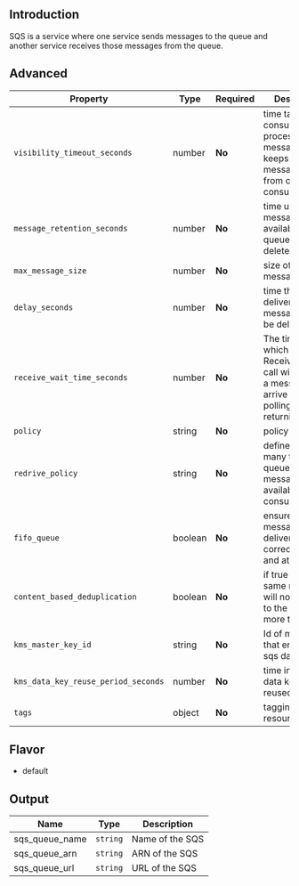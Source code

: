 ## Introduction
SQS is a service where one service sends messages to the queue and another service receives those messages from the queue.

## Advanced

| Property                            | Type    | Required | Description                                                                                                |
|-------------------------------------|---------|----------|------------------------------------------------------------------------------------------------------------|
| `visibility_timeout_seconds`        | number  | **No**   | time taken by a consumer to process the message and keeps the message hidden from other consumers          |
| `message_retention_seconds`         | number  | **No**   | time until which message will be available in the queue if not deleted                                     |
| `max_message_size`                  | number  | **No**   | size of the message                                                                                        |
| `delay_seconds`                     | number  | **No**   | time that delivery of messages will be delayed                                                             |
| `receive_wait_time_seconds`         | number  | **No**   | The time for which a ReceiveMessage call will wait for a message to arrive (long polling) before returning |
| `policy`                            | string  | **No**   | policy for sqs                                                                                             |
| `redrive_policy`                    | string  | **No**   | defines how many times queue will make messages available for the consumers                                |
| `fifo_queue`                        | boolean | **No**   | ensures messages are delivered in correct order and at right time                                          |
| `content_based_deduplication`       | boolean | **No**   | if true ensures same messages will not be sent to the queue more than once                                 |
| `kms_master_key_id`                 | string  | **No**   | Id of master key that encrypts the sqs data                                                                |
| `kms_data_key_reuse_period_seconds` | number  | **No**   | time in which data key can be reused                                                                       |
| `tags`                              | object  | **No**   | tagging resources                                                                                          |

## Flavor
- default


## Output

| Name           | Type     | Description     |
|----------------|----------|-----------------|
| sqs_queue_name | `string` | Name of the SQS |
| sqs_queue_arn  | `string` | ARN of the SQS  |
| sqs_queue_url  | `string` | URL of the SQS  |